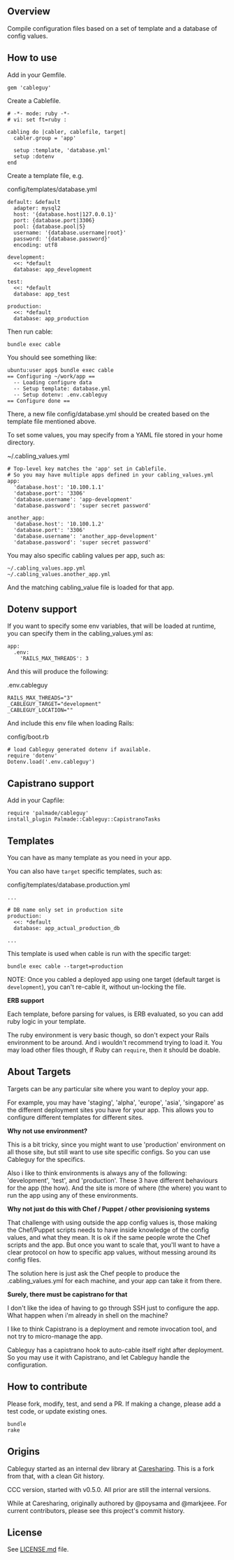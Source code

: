 ## Overview

Compile configuration files based on a set of template and a database of config values.

## How to use

Add in your Gemfile.

```
gem 'cableguy'
```

Create a Cablefile.

```
# -*- mode: ruby -*-
# vi: set ft=ruby :

cabling do |cabler, cablefile, target|
  cabler.group = 'app'

  setup :template, 'database.yml'
  setup :dotenv
end
```

Create a template file, e.g.

config/templates/database.yml

```
default: &default
  adapter: mysql2
  host: '{database.host|127.0.0.1}'
  port: {database.port|3306}
  pool: {database.pool|5}
  username: '{database.username|root}'
  password: '{database.password}'
  encoding: utf8

development:
  <<: *default
  database: app_development

test:
  <<: *default
  database: app_test

production:
  <<: *default
  database: app_production
```

Then run cable:

```
bundle exec cable
```

You should see something like:

```
ubuntu:user app$ bundle exec cable
== Configuring ~/work/app ==
  -- Loading configure data
  -- Setup template: database.yml
  -- Setup dotenv: .env.cableguy
== Configure done ==
```

There, a new file config/database.yml should be created based on the template file mentioned above.

To set some values, you may specify from a YAML file stored in your home directory.

~/.cabling_values.yml

```
# Top-level key matches the 'app' set in Cablefile.
# So you may have multiple apps defined in your cabling_values.yml
app:
  'database.host': '10.100.1.1'
  'database.port': '3306'
  'database.username': 'app-development'
  'database.password': 'super secret password'

another_app:
  'database.host': '10.100.1.2'
  'database.port': '3306'
  'database.username': 'another_app-development'
  'database.password': 'super secret password'
```

You may also specific cabling values per app, such as:

```
~/.cabling_values.app.yml
~/.cabling_values.another_app.yml
```

And the matching cabling_value file is loaded for that app.

## Dotenv support

If you want to specify some env variables, that will be loaded at runtime, you can specify them in the cabling_values.yml as:

```
app:
  .env: 
    'RAILS_MAX_THREADS': 3
```

And this will produce the following:

.env.cableguy

```
RAILS_MAX_THREADS="3"
_CABLEGUY_TARGET="development"
_CABLEGUY_LOCATION=""
```

And include this env file when loading Rails:

config/boot.rb

```
# load Cableguy generated dotenv if available.
require 'dotenv'
Dotenv.load('.env.cableguy')
```

## Capistrano support

Add in your Capfile:

```
require 'palmade/cableguy'
install_plugin Palmade::Cableguy::CapistranoTasks
```

## Templates

You can have as many template as you need in your app.

You can also have `target` specific templates, such as:

config/templates/database.production.yml

```
...

# DB name only set in production site
production:
  <<: *default
  database: app_actual_production_db
  
...
```

This template is used when cable is run with the specific target:

```
bundle exec cable --target=production
```

NOTE: Once you cabled a deployed app using one target (default target is `development`), you can't re-cable it, without un-locking the file.

**ERB support**

Each template, before parsing for values, is ERB evaluated, so you can add ruby logic in your template.

The ruby environment is very basic though, so don't expect your Rails environment to be around. And i wouldn't recommend trying to load it. You may load other files though, if Ruby can `require`, then it should be doable.

## About Targets

Targets can be any particular site where you want to deploy your app.

For example, you may have 'staging', 'alpha', 'europe', 'asia', 'singapore' as the different deployment sites you have for your app. This allows you to configure different templates for different sites.

**Why not use environment?**

This is a bit tricky, since you might want to use 'production' environment on all those site, but still want to use site specific configs. So you can use Cableguy for the specifics.

Also i like to think environments is always any of the following: 'development', 'test', and 'production'. These 3 have different behaviours for the app (the how). And the site is more of where (the where) you want to run the app using any of these environments.

**Why not just do this with Chef / Puppet / other provisioning systems**

That challenge with using outside the app config values is, those making the Chef/Puppet scripts needs to have inside knowledge of the config values, and what they mean. It is ok if the same people wrote the Chef scripts and the app. But once you want to scale that, you'll want to have a clear protocol on how to specific app values, without messing around its config files.

The solution here is just ask the Chef people to produce the .cabling_values.yml for each machine, and your app can take it from there.

**Surely, there must be capistrano for that**

I don't like the idea of having to go through SSH just to configure the app. What happen when i'm already in shell on the machine?

I like to think Capistrano is a deployment and remote invocation tool, and not try to micro-manage the app.

Cableguy has a capistrano hook to auto-cable itself right after deployment. So you may use it with Capistrano, and let Cableguy handle the configuration.

## How to contribute

Please fork, modify, test, and send a PR. If making a change, please add a test code, or update existing ones.

```
bundle
rake
```

## Origins

Cableguy started as an internal dev library at [Caresharing](https://caresharing.com). This is a fork from that, with a clean Git history.

CCC version, started with v0.5.0. All prior are still the internal versions.

While at Caresharing, originally authored by @poysama and @markjeee. For current contributors, please see this project's commit history.

## License

See [LICENSE.md](/LICENSE.md) file.
